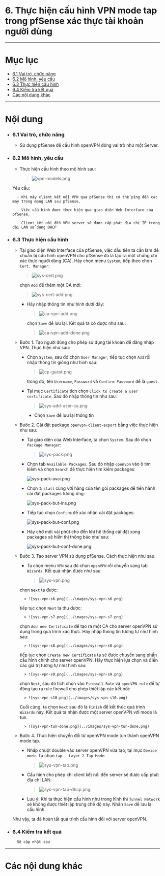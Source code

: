 # 6. Thực hiện cấu hình VPN mode tap trong pfSense xác thực tài khoản người dùng

____

# Mục lục


- [6.1 Vai trò, chức năng](#about)
- [6.2 Mô hình, yêu cầu](#models)
- [6.3 Thực hiện cấu hình](#config)
- [6.4 Kiểm tra kết quả](#checking)
- [Các nội dung khác](#content-others)

____

# <a name="content">Nội dung</a>

- ### <a name="about">6.1 Vai trò, chức năng</a>

    - Sử dụng pfSense để cấu hình openVPN đóng vai trò như một Server.

- ### <a name="models">6.2 Mô hình, yêu cầu</a>

    - Thực hiện cấu hình theo mô hình sau:

        > ![vpn-models.png](../images/vpn-models.png)

    Yêu cầu:

        - Khi máy client kết nối VPN qua pfSense thì có thể ping đến cac máy trong mạng LAN sau pfSense.

        - Việc cấu hình được thực hiện qua giao diện Web Interface của pfSense.

        - Client kết nối đến VPN server sẽ được cấp phát địa chỉ IP trong dải LAN sử dụng DHCP

- ### <a name="config">6.3 Thực hiện cấu hình</a>

    - Tại giao diện Web Interface của pfSense, việc đầu tiên ta cần làm để chuẩn bị cấu hình openVPN cho pfSense đó là tạo ra một chứng chỉ xác thực người dùng (CA). Hãy chọn menu `System`, tiếp theo chọn `Cert. Manager`:

        > ![sys-cert.png](../images/sys-cert.png)

        chọn `Add` để thêm một CA mới:

        > ![sys-cert-add.png](../images/sys-cert-add.png)

        - Hãy nhập thông tin như hình dưới đây: 

            > ![ca-vpn-add.png](../images/ca-vpn-add.png)

            chọn `Save` để lưu lại. Kết quả ta có được như sau:

            > ![ca-vpn-add-done.png](../images/ca-vpn-add-done.png)


    - Bước 1. Tạo người dùng cho phép sử dụng tài khoản để đăng nhập VPN. Thực hiện như sau:
    
        + Chọn `System`, sau đó chọn `User Manager`, tiếp tục chọn `Add` rồi nhập thông tin giống như hình sau:

            > ![cp-guest.png](../images/cp-guest.png)

            trong đó, tên `Username`, `Password` và `Confirm Password` để là `guest`.
    
        + Tại mục `Certificate` tích chọn `Click to create a user certificate`. Sau đó nhập thông tin như sau:
            
            > ![sys-add-user-ca.png](../images/sys-add-user-ca.png)

            + Chọn `Save` để lưu lại thông tin

    - Bước 2. Cài đặt package `openvpn-client-export` bằng việc thực hiện như sau:

        + Tại giao diện của Web Interface, ta chọn `System`. Sau đó chọn `Package Manager`:

            >![sys-pack.png](../images/sys-pack.png)

        + Chọn tab `Available Packages`. Sau đó nhập `openvpn` vào ô tìm kiếm và chọn `Search` để thực hiện tìm kiếm packages:

            ![sys-pack-avai.png](../images/sys-pack-avai-vpn.png)

        +   Chọn `Install` cùng với hàng của tên gói packages để tiến hành cài đặt packages tương ứng:

            ![sys-pack-but-ins.png](../images/sys-pack-but-ins-vpn.png)

        + Tiếp tục chọn `Confirm` để xác nhận cài đặt packages:

            ![sys-pack-but-conf.png](../images/sys-pack-but-conf-vpn.png)

        + Hãy chờ một vài phút cho đến khi hệ thống cài đặt xong packages sẽ hiển thị thông báo như sau:

            ![sys-pack-but-conf-done.png](../images/sys-pack-but-conf-done-vpn.png)

    
    - Bước 3. Tạo server VPN sử dụng pfSense. Cách thực hiện như sau:

        + Ta chọn menu `VPN` sau đó chọn `openVPN` rồi chuyển sang tab `Wizards`. Kết quả nhận được như sau:

            > ![sys-vpn.png](../images/sys-vpn.png)

        chọn `Next` ta được:

            > ![sys-vpn-s6.png](../images/sys-vpn-s6.png)

        tiếp tục chọn `Next` ta thu được:

            > ![sys-vpn-s7.png](../images/sys-vpn-s7.png)
        
        chọn `Add new Certificate` để tạo ra một CA cho server openVPN sử dụng trong quá trình xác thực. Hãy nhập thông tin tương tự như hình sau:

            > ![sys-vpn-s8.png](../images/sys-vpn-s8.png)

        tiếp tục chọn `Create new Certificate` ta sẽ được chuyển sang phần cấu hình chính cho server openVPN. Hãy thực hiện lựa chọn và điền các giá trị tương tự như hình sau:

            > ![sys-vpn-s9.png](../images/sys-vpn-s9.png)

        chọn `Next`, sau đó tích chọn vào `Firewall Rule` và `openVPN rule` để tự động tạo ra rule firewall cho phép thiết lập các kết nối:
        
            > ![sys-vpn-s10.png](../images/sys-vpn-s10.png)

        Cuối cùng, ta chọn `Next` sau đó là `Finish` để kết thúc quá trình `Wizards` này. Kết quả ta nhận được một server openVPN với mode là tun.

            > ![sys-vpn-tun-done.png](../images/sys-vpn-tun-done.png)

    - Bước 4. Thực hiện chuyển đổi từ openVPN mode tun thành openVPN mode tap.

        + Nhấp chuột double vào server openVPN vừa tạo, tại mục `Device mode`. Ta chọn `tap - Layer 2 Tap Mode`:

            > ![sys-vpn-tap.png](../images/sys-vpn-tap.png)

        + Cấu hình cho phép khi client kết nối đến server sẽ được cấp phát địa chỉ LAN:

            > ![sys-vpn-tap-dhcp.png](../images/sys-vpn-tap-dhcp.png)

        + Lưu ý: Khi ta thực hiện cấu hình như trong hình thì `Tunnel Network` sẽ không được thiết lập trong chế độ này. Nhấn `Save` để lưu lại cấu hình.

    Như vậy, ta đã hoàn tất quá trình cấu hình đối với server openVPN.

- ### <a name="checking">6.4 Kiểm tra kết quả</a>

        Sẽ cập nhật sau
____

# <a name="content-others">Các nội dung khác</a>
